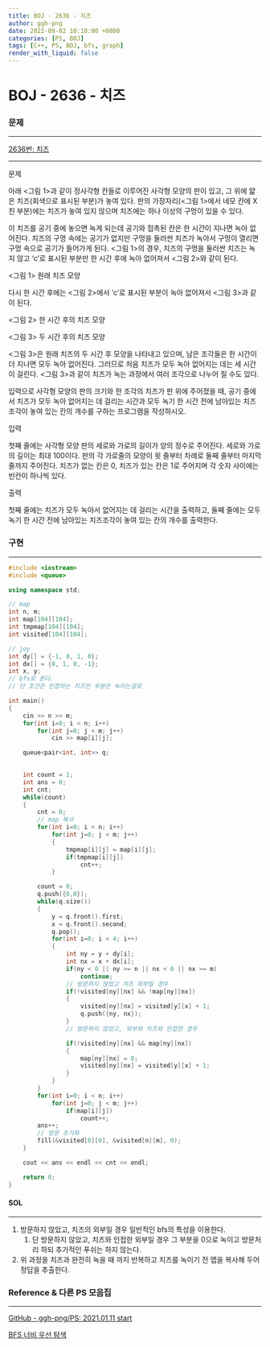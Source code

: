 ```yaml
---
title: BOJ - 2636 - 치즈
author: ggh-png
date: 2022-09-02 10:10:00 +0800
categories: [PS, BOJ]
tags: [C++, PS, BOJ, bfs, graph]
render_with_liquid: false
---
```

# BOJ - 2636 - 치즈

### 문제

---

[2636번: 치즈](https://www.acmicpc.net/problem/2636)

---

문제

아래 <그림 1>과 같이 정사각형 칸들로 이루어진 사각형 모양의 판이 있고, 그 위에 얇은 치즈(회색으로 표시된 부분)가 놓여 있다. 판의 가장자리(<그림 1>에서 네모 칸에 X친 부분)에는 치즈가 놓여 있지 않으며 치즈에는 하나 이상의 구멍이 있을 수 있다.

이 치즈를 공기 중에 놓으면 녹게 되는데 공기와 접촉된 칸은 한 시간이 지나면 녹아 없어진다. 치즈의 구멍 속에는 공기가 없지만 구멍을 둘러싼 치즈가 녹아서 구멍이 열리면 구멍 속으로 공기가 들어가게 된다. <그림 1>의 경우, 치즈의 구멍을 둘러싼 치즈는 녹지 않고 ‘c’로 표시된 부분만 한 시간 후에 녹아 없어져서 <그림 2>와 같이 된다.

<그림 1> 원래 치즈 모양

다시 한 시간 후에는 <그림 2>에서 ‘c’로 표시된 부분이 녹아 없어져서 <그림 3>과 같이 된다.

<그림 2> 한 시간 후의 치즈 모양

<그림 3> 두 시간 후의 치즈 모양

<그림 3>은 원래 치즈의 두 시간 후 모양을 나타내고 있으며, 남은 조각들은 한 시간이 더 지나면 모두 녹아 없어진다. 그러므로 처음 치즈가 모두 녹아 없어지는 데는 세 시간이 걸린다. <그림 3>과 같이 치즈가 녹는 과정에서 여러 조각으로 나누어 질 수도 있다.

입력으로 사각형 모양의 판의 크기와 한 조각의 치즈가 판 위에 주어졌을 때, 공기 중에서 치즈가 모두 녹아 없어지는 데 걸리는 시간과 모두 녹기 한 시간 전에 남아있는 치즈조각이 놓여 있는 칸의 개수를 구하는 프로그램을 작성하시오.

입력

첫째 줄에는 사각형 모양 판의 세로와 가로의 길이가 양의 정수로 주어진다. 세로와 가로의 길이는 최대 100이다. 판의 각 가로줄의 모양이 윗 줄부터 차례로 둘째 줄부터 마지막 줄까지 주어진다. 치즈가 없는 칸은 0, 치즈가 있는 칸은 1로 주어지며 각 숫자 사이에는 빈칸이 하나씩 있다.

출력

첫째 줄에는 치즈가 모두 녹아서 없어지는 데 걸리는 시간을 출력하고, 둘째 줄에는 모두 녹기 한 시간 전에 남아있는 치즈조각이 놓여 있는 칸의 개수를 출력한다.

### 구현

---

```cpp
#include <iostream>
#include <queue>

using namespace std;

// map
int n, m;
int map[104][104];
int tmpmap[104][104];
int visited[104][104];

// joy
int dy[] = {-1, 0, 1, 0};
int dx[] = {0, 1, 0, -1};
int x, y;
// bfs로 푼다. 
// 단 조건은 인접하는 치즈인 부분은 녹이는걸로 

int main()
{
    cin >> n >> m;
    for(int i=0; i < n; i++)
        for(int j=0; j < m; j++)
            cin >> map[i][j];

    queue<pair<int, int>> q;
 

    int count = 1;
    int ans = 0;
    int cnt;
    while(count)
    {
        cnt = 0;
        // map 복사 
        for(int i=0; i < n; i++)
            for(int j=0; j < m; j++)
            {
                tmpmap[i][j] = map[i][j];
                if(tmpmap[i][j])
                    cnt++;
            }

        count = 0;
        q.push({0,0});
        while(q.size())
        {
            y = q.front().first;
            x = q.front().second;
            q.pop();
            for(int i=0; i < 4; i++)
            {
                int ny = y + dy[i];
                int nx = x + dx[i];
                if(ny < 0 || ny >= n || nx < 0 || nx >= m)
                    continue;
                // 방문하지 않았고 치즈 외부일 경우 
                if(!visited[ny][nx] && !map[ny][nx])
                {
                    visited[ny][nx] = visited[y][x] + 1;
                    q.push({ny, nx});
                }
                // 방문하지 않았고, 외부와 치즈와 인접한 경우

                if(!visited[ny][nx] && map[ny][nx])
                {    
                    map[ny][nx] = 0;
                    visited[ny][nx] = visited[y][x] + 1;
                }
            }
        }
        for(int i=0; i < n; i++)
            for(int j=0; j < m; j++)
                if(map[i][j])
                    count++;
        ans++;
        // 방문 초기화 
        fill(&visited[0][0], &visited[n][m], 0);
    }

    cout << ans << endl << cnt << endl;

    return 0;
}
```

#### SOL

---

1. 방문하지 않았고, 치즈의 외부일 경우 일반적인 bfs의 특성을 이용한다.
    1. 단 방문하지 않았고, 치즈와 인접한 외부일 경우 그 부분을 0으로 녹이고 방문처리 하되 추가적인 푸쉬는 하지 않는다.
2. 위 과정을 치즈과 완전히 녹을 때 까지 반복하고 치즈를 녹이기 전 맵을 복사해 두어 정답을 추출한다.

### Reference & 다른 PS 모음집

---

[GitHub - ggh-png/PS: 2021.01.11 start](https://github.com/ggh-png/PS)

[BFS 너비 우선 탐색](https://ggh-png.github.io/posts/bfs/)